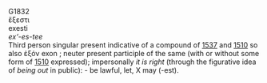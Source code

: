 <body>
  <p>G1832<br>  ἔξεστι  <br> exesti  <br><i>ex‘-es-tee </i><br>Third person singular present indicative of a compound of <a href="g1537.htm">1537</a> and <a href="g1510.htm">1510</a>  so also   ἐξόν    exon  ; neuter present participle of the same (with or without some form of <a href="g1510.htm">1510</a> expressed); impersonally <i>it</i> <i>is</i> <i>right</i> (through the figurative idea of <i>being</i> <i>out</i> in public): - be lawful, let, X may (-est).<br></p>
 </body>